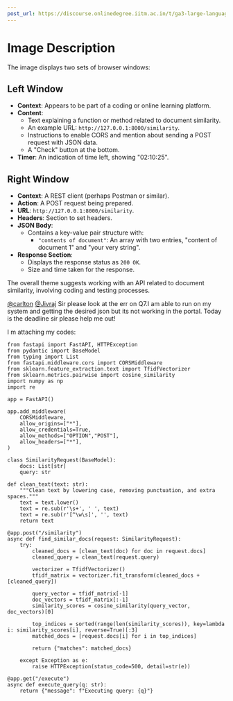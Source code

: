 ```yaml
---
post_url: https://discourse.onlinedegree.iitm.ac.in/t/ga3-large-language-models-discussion-thread-tds-jan-2025/163247/117
---
```

# Image Description

The image displays two sets of browser windows:

## Left Window
- **Context**: Appears to be part of a coding or online learning platform.
- **Content**: 
  - Text explaining a function or method related to document similarity.
  - An example URL: `http://127.0.0.1:8000/similarity`.
  - Instructions to enable CORS and mention about sending a POST request with JSON data.
  - A "Check" button at the bottom.
- **Timer**: An indication of time left, showing "02:10:25".

## Right Window
- **Context**: A REST client (perhaps Postman or similar).
- **Action**: A POST request being prepared.
- **URL**: `http://127.0.0.1:8000/similarity`.
- **Headers**: Section to set headers.
- **JSON Body**:
  - Contains a key-value pair structure with:
    - `"contents of document"`: An array with two entries, "content of document 1" and "your very string".
- **Response Section**: 
  - Displays the response status as `200 OK`.
  - Size and time taken for the response.

The overall theme suggests working with an API related to document similarity, involving coding and testing processes.

  
[@carlton](/u/carlton) [@Jivraj](/u/jivraj) Sir please look at the err on Q7.I am able to run on my system and getting the desired json but its not working in the portal. Today is the deadline sir please help me out!

I m attaching my codes:

```
from fastapi import FastAPI, HTTPException
from pydantic import BaseModel
from typing import List
from fastapi.middleware.cors import CORSMiddleware
from sklearn.feature_extraction.text import TfidfVectorizer
from sklearn.metrics.pairwise import cosine_similarity
import numpy as np
import re

app = FastAPI()

app.add_middleware(
    CORSMiddleware,
    allow_origins=["*"],  
    allow_credentials=True,
    allow_methods=["OPTION","POST"],  
    allow_headers=["*"],
)

class SimilarityRequest(BaseModel):
    docs: List[str]
    query: str

def clean_text(text: str):
    """Clean text by lowering case, removing punctuation, and extra spaces."""
    text = text.lower()  
    text = re.sub(r'\s+', ' ', text)  
    text = re.sub(r'[^\w\s]', '', text)  
    return text

@app.post("/similarity")
async def find_similar_docs(request: SimilarityRequest):
    try:
        cleaned_docs = [clean_text(doc) for doc in request.docs]
        cleaned_query = clean_text(request.query)

        vectorizer = TfidfVectorizer()
        tfidf_matrix = vectorizer.fit_transform(cleaned_docs + [cleaned_query])

        query_vector = tfidf_matrix[-1]
        doc_vectors = tfidf_matrix[:-1]
        similarity_scores = cosine_similarity(query_vector, doc_vectors)[0]

        top_indices = sorted(range(len(similarity_scores)), key=lambda i: similarity_scores[i], reverse=True)[:3]
        matched_docs = [request.docs[i] for i in top_indices]

        return {"matches": matched_docs}

    except Exception as e:
        raise HTTPException(status_code=500, detail=str(e))

@app.get("/execute")
async def execute_query(q: str):
    return {"message": f"Executing query: {q}"}












```